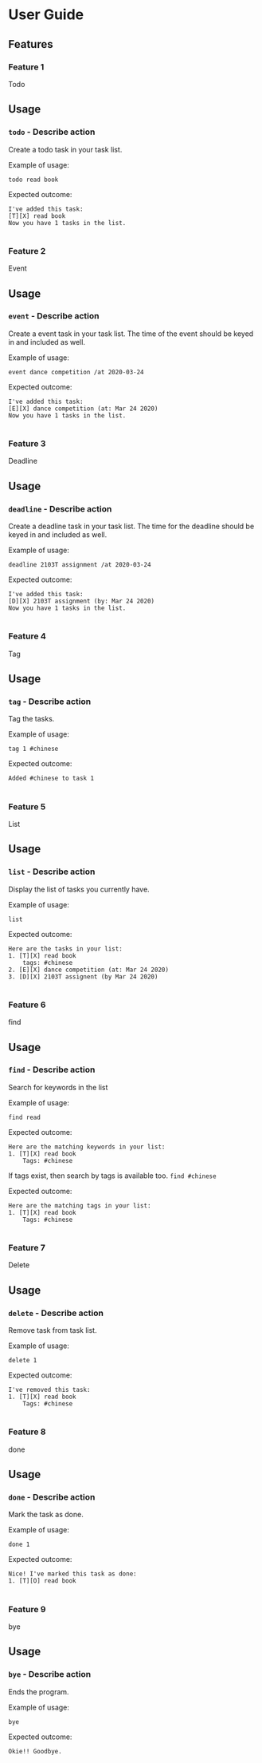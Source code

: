 # User Guide

## Features 

### Feature 1 
Todo

## Usage

### `todo` - Describe action

Create a todo task in your task list.

Example of usage: 

`todo read book`

Expected outcome:

```
I've added this task:
[T][X] read book
Now you have 1 tasks in the list.  
```
#

### Feature 2
Event

## Usage

### `event` - Describe action

Create a event task in your task list. 
The time of the event should be keyed in and included as well.

Example of usage: 

`event dance competition /at 2020-03-24`

Expected outcome:

```
I've added this task:
[E][X] dance competition (at: Mar 24 2020)
Now you have 1 tasks in the list.
```

#

### Feature 3
Deadline

## Usage

### `deadline` - Describe action

Create a deadline task in your task list. 
The time for the deadline should be keyed in and included as well.

Example of usage: 

`deadline 2103T assignment /at 2020-03-24`

Expected outcome:

```
I've added this task:
[D][X] 2103T assignment (by: Mar 24 2020)
Now you have 1 tasks in the list.
```


#

### Feature 4
Tag

## Usage

### `tag` - Describe action

Tag the tasks.

Example of usage: 

`tag 1 #chinese`

Expected outcome:

```
Added #chinese to task 1
```

#

### Feature 5
List

## Usage

### `list` - Describe action

Display the list of tasks you currently have.

Example of usage: 

`list`

Expected outcome:

```
Here are the tasks in your list:
1. [T][X] read book
    tags: #chinese
2. [E][X] dance competition (at: Mar 24 2020)
3. [D][X] 2103T assignent (by Mar 24 2020)
```

#

### Feature 6
find

## Usage

### `find` - Describe action

Search for keywords in the list

Example of usage: 

`find read`

Expected outcome:

```
Here are the matching keywords in your list:
1. [T][X] read book
    Tags: #chinese
```

If tags exist, then search by tags is available too.
`find #chinese`

Expected outcome:

```
Here are the matching tags in your list:
1. [T][X] read book
    Tags: #chinese
```

#

### Feature 7
Delete 

## Usage

### `delete` - Describe action

Remove task from task list.

Example of usage: 

`delete 1`

Expected outcome:

```
I've removed this task:
1. [T][X] read book
    Tags: #chinese
```

#

### Feature 8
done

## Usage

### `done` - Describe action

Mark the task as done.

Example of usage: 

`done 1`

Expected outcome:

```
Nice! I've marked this task as done:
1. [T][O] read book
```

#

### Feature 9

bye

## Usage

### `bye` - Describe action

Ends the program.

Example of usage: 

`bye`

Expected outcome:

```
Okie!! Goodbye.
```